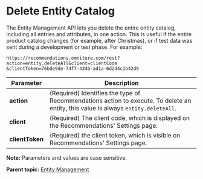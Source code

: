 # Delete Entity Catalog

The Entity Management API lets you delete the entire entity catalog, including all entries and attributes, in one action. This is useful if the entire product catalog changes (for example, after Christmas), or if test data was sent during a development or test phase. For example:

```
https://recommendations.omniture.com/rest?action=entity.deleteAll&client=clientCode
&clientToken=76bde9de-74f7-434b-ad1a-6d2d4c1b42d9
```

|Parameter|Description|
|---------|-----------|
|**action** | (Required) Identifies the type of Recommendations action to execute. To delete an entity, this value is always `entity.deleteAll`. |
| **client** | (Required) The client code, which is displayed on the Recommendations' Settings page. |
| **clientToken** | (Required) the client token, which is visible on Recommendations' Settings page. |

**Note:** Parameters and values are case sensitive.

**Parent topic:** [Entity Management](../entity_mgmt/r_recs_entity_mgmt.md)

